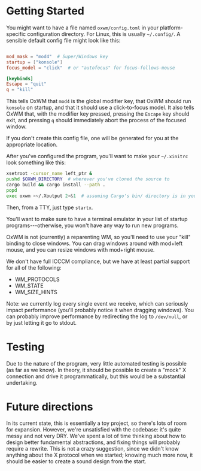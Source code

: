 # Getting Started

You might want to have a file named `oxwm/config.toml` in your platform-specific
configuration directory. For Linux, this is usually `~/.config/`. A sensible
default config file might look like this:

```toml

mod_mask = "mod4"  # Super/Windows key
startup = ["konsole"]
focus_model = "click"  # or "autofocus" for focus-follows-mouse

[keybinds]
Escape = "quit"
q = "kill"
```

This tells OxWM that `mod4` is the global modifier key, that OxWM should run
`konsole` on startup, and that it should use a click-to-focus model. It also
tells OxWM that, with the modifier key pressed, pressing the `Escape` key should
exit, and pressing `q` should immediately abort the process of the focused
window.

If you don't create this config file, one will be generated for you at the
appropriate location.

After you've configured the program, you'll want to make your `~/.xinitrc` look
something like this:

```sh
xsetroot -cursor_name left_ptr &
pushd $OXWM_DIRECTORY  # wherever you've cloned the source to
cargo build && cargo install --path .
popd
exec oxwm >~/.Xoutput 2>&1  # assuming Cargo's bin/ directory is in your $PATH
```

Then, from a TTY, just type `startx`.

You'll want to make sure to have a terminal emulator in your list of startup
programs---otherwise, you won't have any way to run new programs.

OxWM is not (currently) a reparenting WM, so you'll need to use your "kill"
binding to close windows. You can drag windows around with mod+left mouse, and
you can resize windows with mod+right mouse.

We don't have full ICCCM compliance, but we have at least partial support for
all of the following:

- WM_PROTOCOLS
- WM_STATE
- WM_SIZE_HINTS

Note: we currently log every single event we receive, which can seriously impact
performance (you'll probably notice it when dragging windows). You can probably
improve performance by redirecting the log to `/dev/null`, or by just letting it
go to stdout.

# Testing

Due to the nature of the program, very little automated testing is possible (as
far as we know). In theory, it should be possible to create a "mock" X
connection and drive it programmatically, but this would be a substantial
undertaking.

# Future directions

In its current state, this is essentially a toy project, so there's lots of room
for expansion. However, we're unsatisfied with the codebase: it's quite messy
and not very DRY. We've spent a lot of time thinking about how to design better
fundamental abstractions, and fixing things will probably require a rewrite.
This is not a crazy suggestion, since we didn't know anything about the X
protocol when we started; knowing much more now, it should be easier to create a
sound design from the start.
